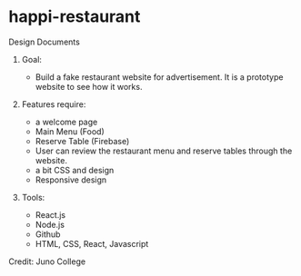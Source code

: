 # happi-restaurant

Design Documents

1. Goal:
    - Build a fake restaurant website for advertisement. It is a prototype website to see how it works.

2. Features require:
    - a welcome page
    - Main Menu (Food)
    - Reserve Table (Firebase)
    - User can review the restaurant menu and reserve tables through the website.
    - a bit CSS and design
    - Responsive design


3. Tools:
    - React.js
    - Node.js
    - Github
    - HTML, CSS, React, Javascript

Credit: Juno College
